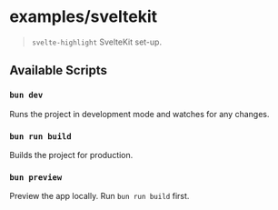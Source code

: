 # examples/sveltekit

> `svelte-highlight` SvelteKit set-up.

## Available Scripts

### `bun dev`

Runs the project in development mode and watches for any changes.

### `bun run build`

Builds the project for production.

### `bun preview`

Preview the app locally. Run `bun run build` first.

